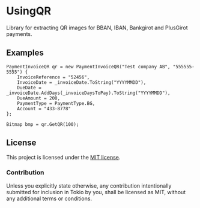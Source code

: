 ﻿# UsingQR

Library for extracting QR images for BBAN, IBAN, Bankgirot and PlusGirot payments.

## Examples

```
PaymentInvoiceQR qr = new PaymentInvoiceQR("Test company AB", "555555-5555") {
    InvoiceReference = "52456",
    InvoiceDate = _invoiceDate.ToString("YYYYMMDD"),
    DueDate = _invoiceDate.AddDays(_invoiceDaysToPay).ToString("YYYYMMDD"),
    DueAmount = 200,
    PaymentType = PaymentType.BG,
    Account = "433-8778"
};

Bitmap bmp = qr.GetQR(100);
```

## License

This project is licensed under the [MIT license](LICENSE).

### Contribution

Unless you explicitly state otherwise, any contribution intentionally submitted
for inclusion in Tokio by you, shall be licensed as MIT, without any additional
terms or conditions.